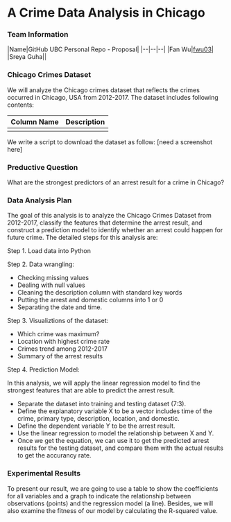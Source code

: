 # A Crime Data Analysis in Chicago

### Team Information

|Name|GitHub UBC Personal Repo - Proposal|
|--|--|--|
|Fan Wu|[fwu03](https://github.ubc.ca/MDS-2018-19/DSCI_522_proposal_fwu03)|
|Sreya Guha|[]()|

### Chicago Crimes Dataset
We will analyze the Chicago crimes dataset that reflects the crimes occurred in Chicago, USA from 2012-2017. The dataset includes following contents:

|Column Name|Description|
|--|--|
|||

We write a script to download the dataset as follow:
[need a screenshot here]

### Preductive Question

What are the strongest predictors of an arrest result for a crime in Chicago?  

### Data Analysis Plan

The goal of this analysis is to analyze the Chicago Crimes Dataset from 2012-2017, classify the features that determine the arrest result, and construct a prediction model to identify whether an arrest could happen for future crime. The detailed steps for this analysis are:

Step 1. Load data into Python

Step 2. Data wrangling:

- Checking missing values
- Dealing with null values
- Cleaning the description column with standard key words
- Putting the arrest and domestic columns into 1 or 0
- Separating the date and time.

Step 3. Visualiztions of the dataset:

- Which crime was maximum? 
- Location with highest crime rate
- Crimes trend among 2012-2017
- Summary of the arrest results

Step 4. Prediction Model: 

In this analysis, we will apply the linear regression model to find the strongest features that are able to predict the arrest result.

- Separate the dataset into training and testing dataset (7:3).
- Define the explanatory variable X to be a vector includes time of the crime, primary type, description, location, and domestic.
- Define the dependent variable Y to be the arrest result. 
- Use the linear regression to model the relationship between X and Y. 
- Once we get the equation, we can use it to get the predicted arrest results for the testing dataset, and compare them with the actual results to get the accurancy rate.


### Experimental Results

To present our result, we are going to use a table to show the coefficients for all variables and a graph to indicate the relationship between observations (points) and the regression model (a line). Besides, we will also examine the fitness of our model by calculating the R-squared value. 

